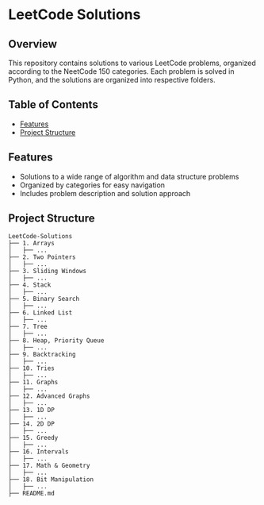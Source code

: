 # LeetCode Solutions

## Overview
This repository contains solutions to various LeetCode problems, organized according to the NeetCode 150 categories. Each problem is solved in Python, and the solutions are organized into respective folders.

## Table of Contents
- [Features](#features)
- [Project Structure](#project-structure)

## Features
- Solutions to a wide range of algorithm and data structure problems
- Organized by categories for easy navigation
- Includes problem description and solution approach

## Project Structure
```plaintext
LeetCode-Solutions
├── 1. Arrays
│   ├── ...
├── 2. Two Pointers
│   ├── ...
├── 3. Sliding Windows
│   ├── ...
├── 4. Stack
│   ├── ...
├── 5. Binary Search
│   ├── ...
├── 6. Linked List
│   ├── ...
├── 7. Tree
│   ├── ...
├── 8. Heap, Priority Queue
│   ├── ...
├── 9. Backtracking
│   ├── ...
├── 10. Tries
│   ├── ...
├── 11. Graphs
│   ├── ...
├── 12. Advanced Graphs
│   ├── ...
├── 13. 1D DP
│   ├── ...
├── 14. 2D DP
│   ├── ...
├── 15. Greedy
│   ├── ...
├── 16. Intervals
│   ├── ...
├── 17. Math & Geometry
│   ├── ...
├── 18. Bit Manipulation
│   ├── ...
├── README.md